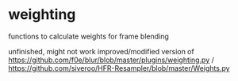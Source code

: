 # weighting
functions to calculate weights for frame blending

unfinished, might not work
improved/modified version of https://github.com/f0e/blur/blob/master/plugins/weighting.py / https://github.com/siveroo/HFR-Resampler/blob/master/Weights.py
